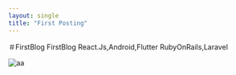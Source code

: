 ```yaml
---
layout: single
title: "First Posting"
---
```


＃FirstBlog
FirstBlog
React.Js,Android,Flutter
RubyOnRails,Laravel

![aa]({{site.url}}\images\2023-05-13-first\aa-1685895948789-4.png)
